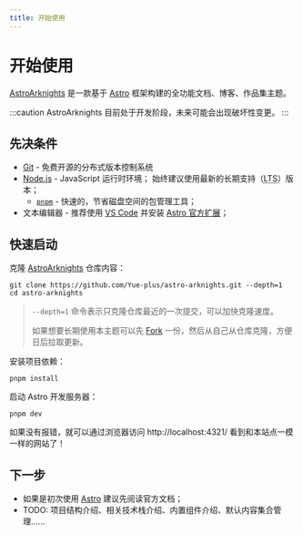 ```yaml
---
title: 开始使用
---
```


# 开始使用

[AstroArknights] 是一款基于 [Astro] 框架构建的全功能文档、博客、作品集主题。

:::caution
AstroArknights 目前处于开发阶段，未来可能会出现破坏性变更。
:::

## 先决条件

- [Git] - 免费开源的分布式版本控制系统
- [Node.js]  - JavaScript 运行时环境；
  始终建议使用最新的长期支持（<abbr title="Long-term Support">LTS</abbr>）版本；
  - [`pnpm`](https://pnpm.io/zh/) - 快速的，节省磁盘空间的包管理工具；
- 文本编辑器 - 推荐使用 [VS Code](https://code.visualstudio.com/) 并安装 [Astro 官方扩展](https://marketplace.visualstudio.com/items?itemName=astro-build.astro-vscode)；

## 快速启动

克隆 [AstroArknights] 仓库内容：

```shell
git clone https://github.com/Yue-plus/astro-arknights.git --depth=1
cd astro-arknights
```

> `--depth=1` 命令表示只克隆仓库最近的一次提交，可以加快克隆速度。
> 
> 如果想要长期使用本主题可以先 [Fork](https://github.com/Yue-plus/astro-arknights/fork) 一份，然后从自己从仓库克隆，方便日后拉取更新。

安装项目依赖：

```shell
pnpm install
```

启动 Astro 开发服务器：

```shell
pnpm dev
```

如果没有报错，就可以通过浏览器访问 http://localhost:4321/ 看到和本站点一模一样的网站了！

## 下一步

- 如果是初次使用 [Astro] 建议先阅读官方文档；
- TODO: 项目结构介绍、相关技术栈介绍、内置组件介绍、默认内容集合管理……

[Astro]: https://docs.astro.build/zh-cn/getting-started/
[AstroArknights]: https://github.com/Yue-plus/astro-arknights
[Git]: https://git-scm.com/
[Node.JS]: https://nodejs.org/zh-cn
